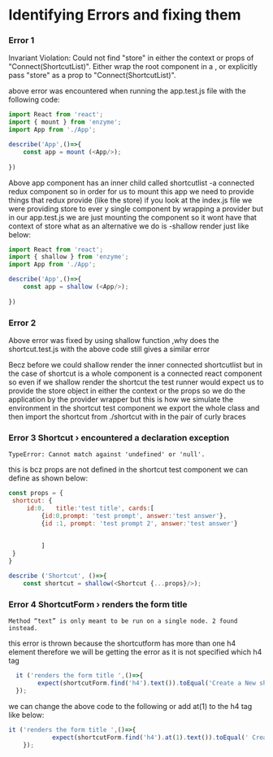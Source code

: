 ﻿# Identifying Errors and fixing them

### Error 1

Invariant Violation: Could not find "store" in either the context or props of "Connect(ShortcutList)". 
Either wrap the root component in a
 <Provider>, 
or explicitly pass "store" as a prop to "Connect(ShortcutList)".

above error was encountered when running the app.test.js file with the following code:


```javascript
import React from 'react';
import { mount } from 'enzyme';
import App from './App';

describe('App',()=>{
    const app = mount (<App/>);
    
})
```

Above app component has an inner child called shortcutlist -a connected redux component so in order for us to mount this app
we need to provide things that redux provide (like the store) if you look at the index.js file we were providing store to ever
y single component by wrapping a provider but in our app.test.js we are just mounting the component so it wont have that context 
of store what as an alternative we do is -shallow render just like below:



```javascript
import React from 'react';
import { shallow } from 'enzyme';
import App from './App';

describe('App',()=>{
    const app = shallow (<App/>);
    
})
```

 
### Error 2

Above error was fixed by using shallow function ,why does the shortcut.test.js with the above code still gives a similar error

Becz before we could shallow render the inner connected shortcutlist but in the case of shortcut  is a whole component is a
connected react component so even if we shallow render the shortcut the test runner would expect us to provide the 
store 	object in either the context or the props so we do the application by the provider wrapper but this is how we 
simulate the environment in the shortcut test component
we export the whole class and then import the shortcut from ./shortcut with in the pair of curly braces



### Error 3 Shortcut › encountered a declaration exception

    TypeError: Cannot match against 'undefined' or 'null'.

this is bcz props are not defined in the shortcut test component
we can define as shown below:



```javascript
const props = {
 shortcut: {
     id:0,   title:'test title', cards:[
         {id:0,prompt: 'test prompt', answer:'test answer'},
         {id :1, prompt: 'test prompt 2', answer:'test answer'}
         
         
         ]
 }
}

describe ('Shortcut', ()=>{
    const shortcut = shallow(<Shortcut {...props}/>);
```



### Error 4 ShortcutForm › renders the form title

    Method “text” is only meant to be run on a single node. 2 found instead.


this error is thrown because the shortcutform has more than one h4 element therefore we will be getting the error as it is not 
specified which h4 tag 



```javascript
  it ('renders the form title ',()=>{
        expect(shortcutForm.find('h4').text()).toEqual('Create a New shortcut')
  });
```


we can change the above code to the following or add at(1) to the h4 tag like below:


```javascript
it ('renders the form title ',()=>{
            expect(shortcutForm.find('h4').at(1).text()).toEqual(' Create a new shortcut')
    });
```